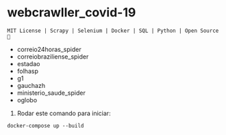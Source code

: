 # webcrawller_covid-19
``` MIT License | Scrapy | Selenium | Docker | SQL | Python | Open Source 💙  ```

- correio24horas_spider
- correiobraziliense_spider
- estadao
- folhasp
- g1
- gauchazh
- ministerio_saude_spider
- oglobo


1. Rodar este comando para iniciar:

```docker-compose up --build```
